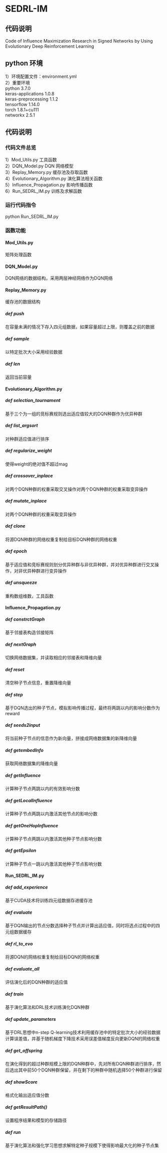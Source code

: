 # SEDRL-IM
## 代码说明
Code of Influence Maximization Research in Signed Networks by Using Evolutionary Deep Reinforcement Learning
## python 环境
1）环境配置文件：environment.yml <br>
2）重要环境 <br>
  python                    3.7.0 <br>
  keras-applications        1.0.8 <br>
  keras-preprocessing       1.1.2 <br>
  tensorflow                1.14.0 <br>
  torch                     1.8.1+cu111 <br>
  networkx                  2.5.1 <br>
 ## 代码说明
 ### 代码文件总览
 1）Mod_Utils.py 工具函数<br> 
 2）DQN_Model.py DQN 网络模型<br>
 3）Replay_Memory.py 缓存池及存取函数<br>
 4）Evolutionary_Algorithm.py 演化算法相关函数<br>
 5）Influence_Propagation.py 影响传播函数<br>
 6）Run_SEDRL_IM.py 训练及求解函数<br>
 ### 运行代码指令
 python Run_SEDRL_IM.py
 ### 函数功能
 #### Mod_Utils.py
 矩阵处理函数
 #### DQN_Model.py
 DQN网络的数据结构，采用两层神经网络作为DQN网络
 #### Replay_Memory.py
 缓存池的数据结构
 ##### def push
 在容量未满的情况下存入四元组数据，如果容量超过上限，则覆盖之前的数据
 ##### def sample
 以特定批次大小采用经验数据
 ##### def __len__
 返回当前容量
 #### Evolutionary_Algorithm.py
 ##### def selection_tournament
 基于三个为一组的竞标赛规则选出适应值较大的DQN种群作为优异种群
 ##### def list_argsort
 对种群适应值进行排序
 ##### def regularize_weight
 使得weight的绝对值不超过mag
 ##### def crossover_inplace
 对两个DQN种群的权重采取交叉操作对两个DQN种群的权重采取变异操作
 ##### def mutate_inplace
 对两个DQN种群的权重采取变异操作
 ##### def clone
 将源DQN种群的网络权重复制给目标DQN种群的网络权重
 ##### def epoch
 基于适应值和竞标赛规则划分优异种群与非优异种群，并对优异种群进行交叉操作，对非优异种群进行变异操作
 ##### def unsqueeze
 重构数组维数，工具函数
 #### Influence_Propagation.py
 ##### def constrctGraph
 基于邻接表构造邻接矩阵
 ##### def nextGraph
 切换网络数据集，并读取相应的邻接表和降维向量
 ##### def reset
 清空种子节点信息，重置降维向量
 ##### def step
 基于DQN选出的种子节点，模拟影响传播过程，最终将两跳以内的影响分数作为reward
 ##### def seeds2input
 将当前种子节点的信息作为新向量，拼接成网络数据集的新降维向量
 ##### def getembedInfo 
 获取网络数据集的降维向量
 ##### def getInfluence
 计算种子节点两跳以内的有效影响分数
 ##### def getLocalInfluence
 计算种子节点两跳以内激活其他节点的影响分数
 ##### def getOneHopInfluence
 计算种子节点两跳以内激活其他种子节点影响分数
 ##### def getEpsilon
 计算种子节点一跳以内激活其他种子节点影响分数
 #### Run_SEDRL_IM.py
 ##### def add_experience
 基于CUDA技术将训练四元组数据存进缓存池
 ##### def evaluate
 基于DQN输出的节点分数选择种子节点并计算出适应值，同时将选点过程中的四元组数据缓存
 ##### def rl_to_evo
 将源DQN的网络权重复制给目标DQN的网络权重
 ##### def evaluate_all
 评估演化后的DQN种群的适应值
 ##### def train
 基于演化算法和DRL技术训练演化DQN种群
 ##### def update_parameters
 基于DRL思想中n-step Q-learning技术利用缓存池中的特定批次大小的经验数据计算误差值，并基于随机梯度下降技术采用误差值梯度反向更新DQN的网络权重
 ##### def get_offspring
 在演化得到的超过种群规模上限的DQN种群中，先对所有DQN种群进行排序，然后选出其中前50个DQN种群保留，并在剩下的种群中随机选择50个种群进行保留
 ##### def showScore
 格式化输出适应值分数
 ##### def getResultPath()
 设置程序结果和模型的存储路径
 ##### def run
基于演化算法和强化学习思想求解特定种子规模下使得影响最大化的种子节点集
 
